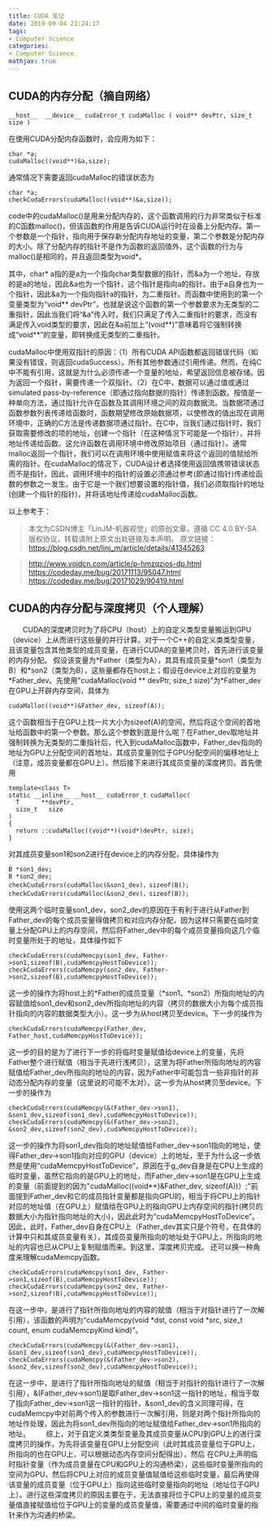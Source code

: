 ```yaml
---
title: CUDA 笔记
date: 2019-09-04 22:24:17
tags:
- Computer Science
categories:
- Computer Science
mathjax: true
---
```


## CUDA的内存分配（摘自网络）
```
__host__ ​ __device__ ​cudaError_t cudaMalloc ( void** devPtr, size_t size )
```
在使用CUDA分配内存函数时，会应用为如下：
```
char *a;
cudaMalloc((void**)&a,size);
```

通常情况下需要返回cudaMalloc的错误状态为
```
char *a;
checkCudaErrors(cudaMalloc((void**)&a,size));
```
code中的cudaMalloc()是用来分配内存的，这个函数调用的行为非常类似于标准的C函数malloc()，但该函数的作用是告诉CUDA运行时在设备上分配内存。第一个参数是一个指针，指向用于保存新分配内存地址的变量，第二个参数是分配内存的大小。除了分配内存的指针不是作为函数的返回值外，这个函数的行为与malloc()是相同的，并且返回类型为void*。


其中，char* a指的是a为一个指向char类型数据的指针，而&a为一个地址，存放的是a的地址，因此&a也为一个指针，这个指针是指向a的指针。由于a自身也为一个指针，因此&a为一个指向指针a的指针，为二重指针。而函数中使用到的第一个变量类型为“void** devPtr”，也就是说这个函数的第一个参数要求为无类型的二重指针，因此当我们将“&a”传入时，我们只满足了传入二重指针的要求，而没有满足传入void类型的要求，因此在&a前加上“(void**)”意味着将它强制转换成“void**”的变量，即转换成无类型的二重指针。

cudaMalloc中使用双指针的原因：（1）所有CUDA API函数都返回错误代码（如果没有错误，则返回cudaSuccess）。所有其他参数通过引用传递。然而，在纯C中不能有引用，这就是为什么必须传递一个变量的地址，希望返回信息被存储。因为返回一个指针，需要传递一个双指针。（2）在C中，数据可以通过值或通过simulated pass-by-reference（即通过指向数据的指针）传递到函数。按值是一种单向方法，通过指针允许在函数及其调用环境之间的双向数据流。当数据项通过函数参数列表传递给函数时，函数期望修改原始数据项，以使修改的值出现在调用环境中，正确的C方法是传递数据项通过指针。在C中，当我们通过指针时，我们获取需要修改的项的地址，创建一个指针（在这种情况下可能是一个指针），并将地址传递给函数。这允许函数在调用环境中修改原始项目（通过指针）。通常malloc返回一个指针，我们可以在调用环境中使用赋值来将这个返回的值赋给所需的指针。在cudaMalloc的情况下，CUDA设计者选择使用返回值携带错误状态而不是指针。因此，调用环境中的指针的设置必须通过参考(即通过指针)传递给函数的参数之一发生。由于它是一个我们想要设置的指针值，我们必须取指针的地址(创建一个指针的指针)，并将该地址传递给cudaMalloc函数。

以上参考于：
>本文为CSDN博主「LinJM-机器视觉」的原创文章，遵循 CC 4.0 BY-SA 版权协议，转载请附上原文出处链接及本声明。
原文链接：https://blog.csdn.net/linj_m/article/details/41345263 

>http://www.voidcn.com/article/p-hmzqzios-dp.html
https://codeday.me/bug/20171113/95047.html
https://codeday.me/bug/20171029/90419.html

## CUDA的内存分配与深度拷贝（个人理解）
&emsp;&emsp;CUDA的深度拷贝时为了将CPU（host）上的自定义类型变量搬运到GPU（device）上从而进行这些量的并行计算。对于一个C++的自定义类类型变量，且该变量包含其他类型的成员变量，在进行CUDA的变量拷贝时，首先进行该变量的内存分配。
假设该变量为\*Father（类型为A），其具有成员变量\*son1（类型为B）和\*son2（类型为B），这些量都存在host上；假设在device上对应的变量为\*Father_dev。先使用"cudaMalloc(void ** devPtr, size_t size)"为\*Father_dev在GPU上开辟内存空间，具体为
```
cudaMalloc((void**)&Father_dev, sizeof(A));
```
这个函数相当于在GPU上找一片大小为sizeof(A)的空间，然后将这个空间的首地址给函数中的第一个参数。那么这个参数到底是什么呢？在Father_dev取地址并强制转换为无类型的二重指针后，代入到cudaMalloc函数中，Father_dev指向的地址为GPU上分配空间的首地址，其成员变量则位于GPU分配空间的偏移地址上（注意，成员变量都在GPU上）。然后接下来进行其成员变量的深度拷贝。首先使用
```
template<class T>
static __inline__ __host__ cudaError_t cudaMalloc(
  T      **devPtr,
  size_t   size
)
{
  return ::cudaMalloc((void**)(void*)devPtr, size);
}
```
对其成员变量son1和son2进行在device上的内存分配，具体操作为
```
B *son1_dev;
B *son2_dev;
checkCudaErrors(cudaMalloc(&son1_dev)，sizeof(B));
checkCudaErrors(cudaMalloc(&son2_dev)，sizeof(B));
```
使用这两个临时变量son1_dev，son2_dev的原因在于有利于进行从Father到Father_dev的每个成员变量得值拷贝和对应内存分配，因为这样只需要在临时变量上分配GPU上的内存空间，然后将Father_dev中的每个成员变量指向这几个临时变量所处于的地址，具体操作如下
```
checkCudaErrors(cudaMemcpy(son1_dev, Father->son1,sizeof(B),cudaMemcpyHostToDevice));
checkCudaErrors(cudaMemcpy(son2_dev, Father->son2,sizeof(B),cudaMemcpyHostToDevice));
```
这一步的操作为将host上的\*Father的成员变量（\*son1、\*son2）所指向地址的内容赋值给son1_dev和son2_dev所指向地址的内容（拷贝的数据大小为每个成员指针指向的内容的数据类型大小）。这一步为从host拷贝至device。下一步的操作为

```
checkCudaErrors(cudaMemcpy(Father_dev, Father_host,cudaMemcpyHostToDevice));
```
这一步的目的是为了进行下一步的将临时变量赋值给device上的变量，先将Father整个进行赋值（相当于先进行浅拷贝），这里为将Father所指向地址的内容赋值给Father_dev所指向的地址的内容，因为Father中可能包含一些非指针的非动态分配内存的变量（这里说的可能不太对）。这一步为从host拷贝至device。下一步的操作为

```
checkCudaErrors(cudaMemcpy(&(Father_dev->son1), &son1_dev,sizeof(son1_dev),cudaMemcpyHostToDevice));
checkCudaErrors(cudaMemcpy(&(Father_dev->son2), &son2_dev,sizeof(son2_dev),cudaMemcpyHostToDevice));
```
这一步的操作为将son1_dev指向的地址赋值给Father_dev->son1指向的地址，使得Father_dev->son1指向对应的GPU（device）上的地址，至于为什么这一步依然是使用“cudaMemcpyHostToDevice”，原因在于g_dev自身是在CPU上生成的临时变量，虽然它指向的是GPU上的地址，而Father_dev->son1是在GPU上生成的变量（前面提到的因为"cudaMalloc((void**)&Father_dev, sizeof(A))）;"前面提到Father_dev和它的成员指针变量都是指向GPU的，相当于将CPU上的指针对应的地址值（在GPU上）赋值给在GPU上的指向GPU上内存空间的指针(拷贝的数据大小为指针指向地址的大小)，因此此时为“cudaMemcpyHostToDevice”。因此，此时，Father_dev自身在CPU上（Father_dev其实只是个符号，在具体的计算中只和其成员变量有关），其成员变量所指向的地址处于GPU上，所指向的地址的内容也已从CPU上复制赋值而来。到这里，深度拷贝完成。
还可以换一种角度来理解cudaMemcpy函数。
```
checkCudaErrors(cudaMemcpy(son1_dev, Father->son1,sizeof(B),cudaMemcpyHostToDevice));
checkCudaErrors(cudaMemcpy(son2_dev, Father->son2,sizeof(B),cudaMemcpyHostToDevice));
```
在这一步中，是进行了指针所指向地址的内容的赋值（相当于对指针进行了一次解引用），该函数的声明为“cudaMemcpy(void *dst, const void *src, size_t count, enum cudaMemcpyKind kind)”。
```
checkCudaErrors(cudaMemcpy(&(Father_dev->son1), &son1_dev,sizeof(son1_dev),cudaMemcpyHostToDevice));
checkCudaErrors(cudaMemcpy(&(Father_dev->son2), &son2_dev,sizeof(son2_dev),cudaMemcpyHostToDevice));
```
在这一步中，是进行了指针所指向地址的赋值（相当于对指针的指针进行了一次解引用），&(Father_dev->son1)是取Father_dev->son1这一指针的地址，相当于取了指向Father_dev->son1这一指针的指针，&son1_dev的含义同理可得，在cudaMemcpy中对前两个传入的参数进行一次解引用，则是对两个指针所指向的地址作处理，因此为将son1_dev所指向的地址赋值给Father_dev->son1所指向的地址。
&emsp;&emsp;综上，对于自定义类类型变量及其成员变量从CPU到GPU上的进行深度拷贝的操作，为先将该变量在GPU上分配空间（此时其成员变量位于GPU上，所指向的也在GPU上，可以根据动态内存空间分配得出），然后
在CPU上声明临时指针变量（作为成员变量在CPU和GPU上的沟通桥梁），这些临时变量所指向的空间为GPU，然后将CPU上对应的成员变量值赋值给这些临时变量，最后再使得该变量的成员变量（位于GPU上）指向这些临时变量指向的地址（地址位于GPU上）。进行这些深度拷贝的原因主要在于，无法直接将位于CPU上的变量的成员变量值直接赋值给位于GPU上的变量的成员变量值，需要通过中间的临时变量的指针来作为沟通的桥梁。
